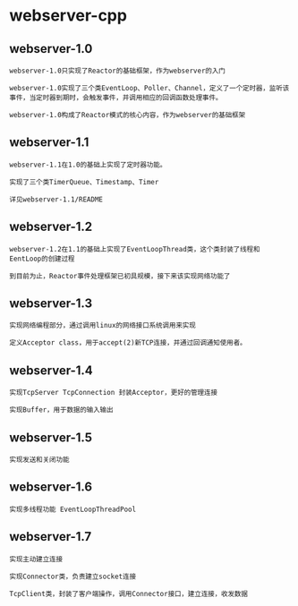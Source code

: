 # webserver-cpp

## webserver-1.0

    webserver-1.0只实现了Reactor的基础框架，作为webserver的入门

    webserver-1.0实现了三个类EventLoop、Poller、Channel，定义了一个定时器，监听该事件，当定时器到期时，会触发事件，并调用相应的回调函数处理事件。  

    webserver-1.0构成了Reactor模式的核心内容，作为webserver的基础框架


## webserver-1.1

    webserver-1.1在1.0的基础上实现了定时器功能。

    实现了三个类TimerQueue、Timestamp、Timer

    详见webserver-1.1/README


## webserver-1.2

    webserver-1.2在1.1的基础上实现了EventLoopThread类，这个类封装了线程和EentLoop的创建过程  

    到目前为止，Reactor事件处理框架已初具规模，接下来该实现网络功能了

## webserver-1.3

    实现网络编程部分，通过调用linux的网络接口系统调用来实现 

    定义Acceptor class，用于accept(2)新TCP连接，并通过回调通知使用者。 

## webserver-1.4

    实现TcpServer TcpConnection 封装Acceptor，更好的管理连接

    实现Buffer，用于数据的输入输出

## webserver-1.5

    实现发送和关闭功能

## webserver-1.6

    实现多线程功能 EventLoopThreadPool

## webserver-1.7

    实现主动建立连接

    实现Connector类，负责建立socket连接

    TcpClient类，封装了客户端操作，调用Connector接口，建立连接，收发数据